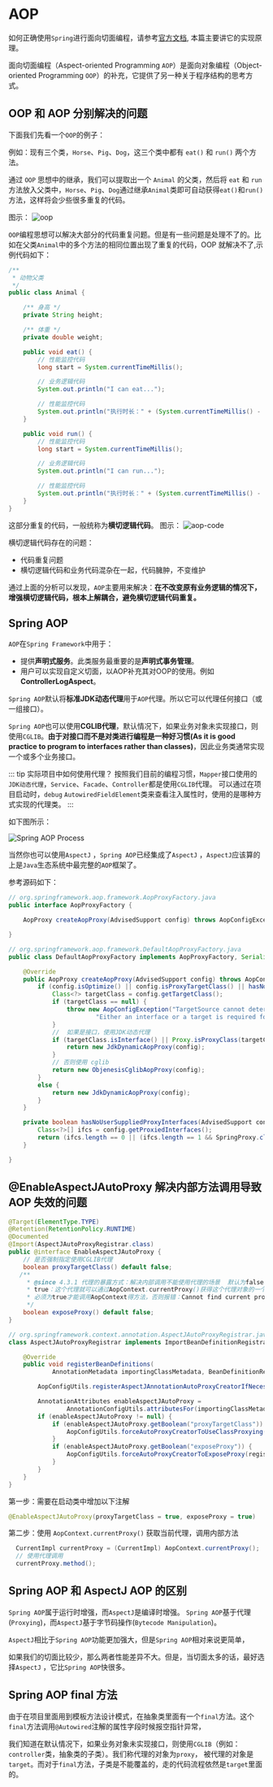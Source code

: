 # AOP 

如何正确使用`Spring`进行面向切面编程，请参考[官方文档](https://docs.spring.io/spring-framework/docs/current/spring-framework-reference/core.html#aop), 本篇主要讲它的实现原理。

面向切面编程（Aspect-oriented Programming `AOP`）是面向对象编程（Object-oriented Programming `OOP`）的补充，它提供了另一种关于程序结构的思考方式。

## OOP 和 AOP 分别解决的问题

下面我们先看一个`OOP`的例子：

例如：现有三个类，`Horse`、`Pig`、`Dog`，这三个类中都有 `eat()` 和 `run()` 两个方法。

通过 `OOP` 思想中的继承，我们可以提取出一个 `Animal` 的父类，然后将 `eat` 和 `run` 方法放入父类中，`Horse`、`Pig`、`Dog`通过继承`Animal`类即可自动获得`eat()`和`run()`方法，这样将会少些很多重复的代码。

图示：
![oop](/img/spring/oop.png)

`OOP`编程思想可以解决大部分的代码重复问题。但是有一些问题是处理不了的。比如在父类`Animal`中的多个方法的相同位置出现了重复的代码，OOP 就解决不了,示例代码如下：
```java
/**
 * 动物父类
 */
public class Animal {

    /** 身高 */
    private String height;

    /** 体重 */
    private double weight;

    public void eat() {
        // 性能监控代码
        long start = System.currentTimeMillis();

        // 业务逻辑代码
        System.out.println("I can eat...");

        // 性能监控代码
        System.out.println("执行时长：" + (System.currentTimeMillis() - start)/1000f + "s");
    }

    public void run() {
        // 性能监控代码
        long start = System.currentTimeMillis();

        // 业务逻辑代码
        System.out.println("I can run...");

        // 性能监控代码
        System.out.println("执行时长：" + (System.currentTimeMillis() - start)/1000f + "s");
    }
}
```
这部分重复的代码，一般统称为**横切逻辑代码**。
图示：
![aop-code](/img/spring/aop-code.webp)

横切逻辑代码存在的问题：
- 代码重复问题
- 横切逻辑代码和业务代码混杂在一起，代码臃肿，不变维护

通过上面的分析可以发现，`AOP`主要用来解决：**在不改变原有业务逻辑的情况下，增强横切逻辑代码，根本上解耦合，避免横切逻辑代码重复。**

## Spring AOP

`AOP`在`Spring Framework`中用于：
- 提供**声明式服务**。此类服务最重要的是**声明式事务管理**。
- 用户可以实现自定义切面，以AOP补充其对OOP的使用。例如**ControllerLogAspect**。

`Spring AOP`默认将**标准JDK动态代理**用于`AOP`代理。所以它可以代理任何接口（或一组接口）。

`Spring AOP`也可以使用**CGLIB代理**，默认情况下，如果业务对象未实现接口，则使用`CGLIB`。**由于对接口而不是对类进行编程是一种好习惯(As it is good practice to program to interfaces rather than classes)**，因此业务类通常实现一个或多个业务接口。

::: tip 实际项目中如何使用代理？
按照我们目前的编程习惯，`Mapper`接口使用的`JDK动态代理`，`Service`、`Facade`、`Controller`都是使用`CGLIB`代理。
可以通过在项目启动时，`debug` `AutowiredFieldElement`类来查看注入属性时，使用的是哪种方式实现的代理类。
:::

如下图所示：

![Spring AOP Process](/img/spring/spring-aop-process.jpg)

当然你也可以使用`AspectJ` ，`Spring AOP`已经集成了`AspectJ` ，`AspectJ`应该算的上是`Java`生态系统中最完整的`AOP`框架了。

参考源码如下：
```java
// org.springframework.aop.framework.AopProxyFactory.java
public interface AopProxyFactory {

	AopProxy createAopProxy(AdvisedSupport config) throws AopConfigException;

}
```

```java
// org.springframework.aop.framework.DefaultAopProxyFactory.java
public class DefaultAopProxyFactory implements AopProxyFactory, Serializable {

	@Override
	public AopProxy createAopProxy(AdvisedSupport config) throws AopConfigException {
		if (config.isOptimize() || config.isProxyTargetClass() || hasNoUserSuppliedProxyInterfaces(config)) {
			Class<?> targetClass = config.getTargetClass();
			if (targetClass == null) {
				throw new AopConfigException("TargetSource cannot determine target class: " +
						"Either an interface or a target is required for proxy creation.");
			}
            //  如果是接口，使用JDK动态代理
			if (targetClass.isInterface() || Proxy.isProxyClass(targetClass)) {
				return new JdkDynamicAopProxy(config);
			}
            // 否则使用 cglib
			return new ObjenesisCglibAopProxy(config);
		}
		else {
			return new JdkDynamicAopProxy(config);
		}
	}

	private boolean hasNoUserSuppliedProxyInterfaces(AdvisedSupport config) {
		Class<?>[] ifcs = config.getProxiedInterfaces();
		return (ifcs.length == 0 || (ifcs.length == 1 && SpringProxy.class.isAssignableFrom(ifcs[0])));
	}

}
```


## @EnableAspectJAutoProxy 解决内部方法调用导致 AOP 失效的问题
```java
@Target(ElementType.TYPE)
@Retention(RetentionPolicy.RUNTIME)
@Documented
@Import(AspectJAutoProxyRegistrar.class)
public @interface EnableAspectJAutoProxy {
    // 是否强制指定使用CGLIB代理
	boolean proxyTargetClass() default false;
   /**
     * @since 4.3.1 代理的暴露方式：解决内部调用不能使用代理的场景  默认为false表示不处理
     * true：这个代理就可以通过AopContext.currentProxy()获得这个代理对象的一个副本（ThreadLocal里面）,从而我们可以很方便得在Spring框架上下文中拿到当前代理对象（处理事务时很方便）
     * 必须为true才能调用AopContext得方法，否则报错：Cannot find current proxy: Set 'exposeProxy' property on Advised to 'true' to make it available.
     */
	boolean exposeProxy() default false;
}
```

```java
// org.springframework.context.annotation.AspectJAutoProxyRegistrar.java
class AspectJAutoProxyRegistrar implements ImportBeanDefinitionRegistrar {

	@Override
	public void registerBeanDefinitions(
			AnnotationMetadata importingClassMetadata, BeanDefinitionRegistry registry) {

		AopConfigUtils.registerAspectJAnnotationAutoProxyCreatorIfNecessary(registry);

		AnnotationAttributes enableAspectJAutoProxy =
				AnnotationConfigUtils.attributesFor(importingClassMetadata, EnableAspectJAutoProxy.class);
		if (enableAspectJAutoProxy != null) {
			if (enableAspectJAutoProxy.getBoolean("proxyTargetClass")) {
				AopConfigUtils.forceAutoProxyCreatorToUseClassProxying(registry);
			}
			if (enableAspectJAutoProxy.getBoolean("exposeProxy")) {
				AopConfigUtils.forceAutoProxyCreatorToExposeProxy(registry);
			}
		}
	}
}
```

第一步：需要在启动类中增加以下注解
```java
@EnableAspectJAutoProxy(proxyTargetClass = true, exposeProxy = true)
```

第二步：使用 `AopContext.currentProxy()` 获取当前代理，调用内部方法
```java
  CurrentImpl currentProxy = (CurrentImpl) AopContext.currentProxy();
  // 使用代理调用
  currentProxy.method();
```

##  Spring AOP 和 AspectJ AOP 的区别

`Spring AOP`属于运行时增强，而`AspectJ`是编译时增强。 `Spring AOP`基于代理(`Proxying`)，而`AspectJ`基于字节码操作(`Bytecode Manipulation`)。

`AspectJ`相比于`Spring AOP`功能更加强大，但是`Spring AOP`相对来说更简单，

如果我们的切面比较少，那么两者性能差异不大。但是，当切面太多的话，最好选择`AspectJ` ，它比`Spring AOP`快很多。

##  Spring AOP final 方法

由于在项目里面用到模板方法设计模式，在抽象类里面有一个`final`方法。这个`final`方法调用`@Autowired`注解的属性字段时候报空指针异常，

我们知道在默认情况下，如果业务对象未实现接口，则使用`CGLIB`（例如：`controller`类，抽象类的子类）。我们称代理的对象为`proxy`，
被代理的对象是`target`。而对于`final`方法，子类是不能覆盖的，走的代码流程依然是`target`里面的。

